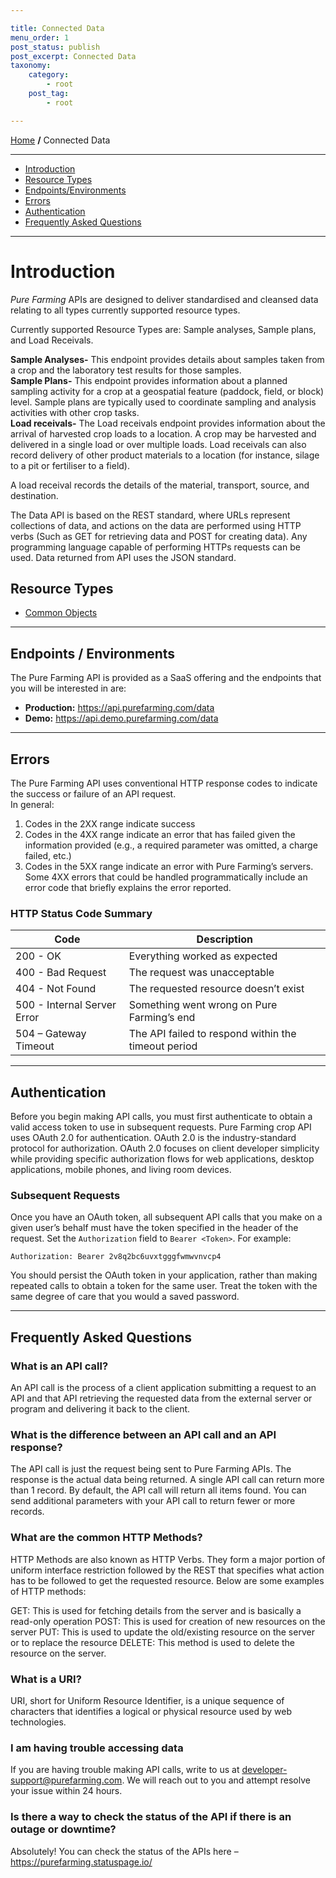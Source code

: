 ```yaml
---

title: Connected Data
menu_order: 1
post_status: publish
post_excerpt: Connected Data
taxonomy:
    category:
        - root
    post_tag:
        - root

---
```


[Home](https://developer.purefarming.com) **/** Connected Data

---
- [Introduction](#introduction)
- [Resource Types](#resource-types)
- [Endpoints/Environments](#endpoints-environments)
- [Errors](#errors)
- [Authentication](#authentication)
- [Frequently Asked Questions](#frequently-asked-questions)
---

# Introduction
*Pure Farming* APIs are designed to deliver standardised and cleansed data relating to all types currently supported resource types. 

Currently supported Resource Types are: Sample analyses, Sample plans, and Load Receivals.  

**Sample Analyses-** This endpoint provides details about samples taken from a crop and the laboratory test results for those samples.  
**Sample Plans-** This endpoint provides information about  a planned sampling activity for a crop  at a geospatial feature (paddock, field, or block) level. Sample plans are typically used to coordinate sampling and analysis activities with other crop tasks.  
**Load receivals-** The Load receivals endpoint provides information about the arrival of harvested crop loads to a location. A crop may be harvested and delivered in a single load or over multiple loads. Load receivals can also record delivery of other product materials to a location (for instance, silage to a pit or fertiliser to a field).

A load receival records the details of the material, transport, source, and destination.  

The Data API is based on the REST standard, where URLs represent collections of data, and actions on the data are performed using HTTP verbs (Such as GET for retrieving data and POST for creating data). Any programming language capable of performing HTTPs requests can be used. Data returned from API uses the JSON standard.  

## Resource Types
- [Common Objects](./resource-types/common.md)

---

## Endpoints / Environments
The Pure Farming API is provided as a SaaS offering and the endpoints that you will be interested in are: 

- **Production:** https://api.purefarming.com/data  
- **Demo:** https://api.demo.purefarming.com/data 

---

## Errors
The Pure Farming API uses conventional HTTP response codes to indicate the success or failure of an API request.  
In general:
1. Codes in the 2XX range indicate success 
2. Codes in the 4XX range indicate an error that has failed given the information provided (e.g., a required parameter was omitted, a charge failed, etc.) 
3. Codes in the 5XX range indicate an error with Pure Farming’s servers.  
Some 4XX errors that could be handled programmatically include an error code that briefly explains the error reported.  

### HTTP Status Code Summary 

| Code | Description |
| ---- | ----------- |
| 200 - OK | Everything worked as expected |
| 400 - Bad Request | The request was unacceptable |
| 404 - Not Found | The requested resource doesn’t exist |
| 500 - Internal Server Error | Something went wrong on Pure Farming’s end |
| 504 – Gateway Timeout | The API failed to respond within the timeout period |

---

## Authentication
Before you begin making API calls, you must first authenticate to obtain a valid access token to use in subsequent requests. Pure Farming crop API uses OAuth 2.0 for authentication. OAuth 2.0 is the industry-standard protocol for authorization. OAuth 2.0 focuses on client developer simplicity while providing specific authorization flows for web applications, desktop applications, mobile phones, and living room devices.  

### Subsequent Requests 

Once you have an OAuth token, all subsequent API calls that you make on a given user’s behalf must have the token specified in the header of the request. Set the `Authorization` field to `Bearer <Token>`. For example: 

```
Authorization: Bearer 2v8q2bc6uvxtgggfwmwvnvcp4 
```

You should persist the OAuth token in your application, rather than making repeated calls to obtain a token for the same user. Treat the token with the same degree of care that you would a saved password.  

---

## Frequently Asked Questions
### What is an API call? 

An API call is the process of a client application submitting a request to an API and that API retrieving the requested data from the external server or program and delivering it back to the client.  

### What is the difference between an API call and an API response? 

The API call is just the request being sent to Pure Farming APIs. The response is the actual data being returned. A single API call can return more than 1 record. By default, the API call will return all items found. You can send additional parameters with your API call to return fewer or more records. 

### What are the common HTTP Methods? 

HTTP Methods are also known as HTTP Verbs. They form a major portion of uniform interface restriction followed by the REST that specifies what action has to be followed to get the requested resource. Below are some examples of HTTP methods: 

GET: This is used for fetching details from the server and is basically a read-only operation
POST: This is used for creation of new resources on the server
PUT: This is used to update the old/existing resource on the server or to replace the resource
DELETE: This method is used to delete the resource on the server.  

### What is a URI? 

URI, short for Uniform Resource Identifier, is a unique sequence of characters that identifies a logical or physical resource used by web technologies.  

### I am having trouble accessing data 

If you are having trouble making API calls, write to us at developer-support@purefarming.com. We will reach out to you and attempt resolve your issue within 24 hours.  

### Is there a way to check the status of the API if there is an outage or downtime? 
 
Absolutely! You can check the status of the APIs here – https://purefarming.statuspage.io/ 
